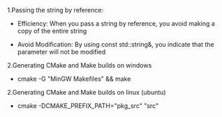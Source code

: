1.Passing the string by reference:

- Efficiency: When you pass a string by reference, you avoid making a copy of the entire string

- Avoid Modification: By using const std::string&, you indicate that the parameter will not be modified
 
 2.Generating CMake and Make builds on windows

- cmake -G "MinGW Makefiles" <src> && make

 2.Generating CMake and Make builds on linux (ubuntu)
 
 - cmake -DCMAKE_PREFIX_PATH="pkg_src" "src"